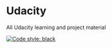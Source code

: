# Udacity
All Udacity learning and project material

[![Code style: black](https://img.shields.io/badge/code%20style-black-000000.svg)](https://github.com/psf/black)
